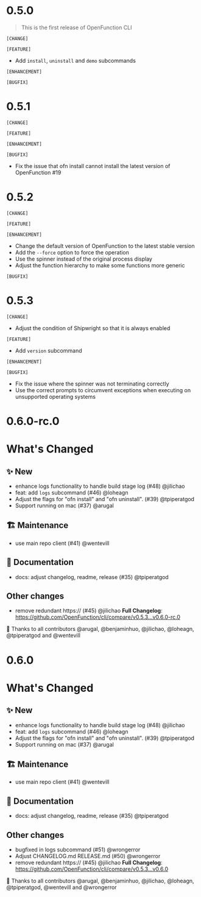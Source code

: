 # 0.5.0

> This is the first release of OpenFunction CLI

`[CHANGE]`

`[FEATURE]`

- Add `install`, `uninstall` and `demo` subcommands

`[ENHANCEMENT]`

`[BUGFIX]`

# 0.5.1

`[CHANGE]`

`[FEATURE]`

`[ENHANCEMENT]`

`[BUGFIX]`
- Fix the issue that ofn install cannot install the latest version of OpenFunction #19

# 0.5.2

`[CHANGE]`

`[FEATURE]`

`[ENHANCEMENT]`
- Change the default version of OpenFunction to the latest stable version
- Add the `--force` option to force the operation
- Use the spinner instead of the original process display
- Adjust the function hierarchy to make some functions more generic

`[BUGFIX]`

# 0.5.3

`[CHANGE]`
- Adjust the condition of Shipwright so that it is always enabled

`[FEATURE]`
- Add `version` subcommand

`[ENHANCEMENT]`

`[BUGFIX]`
- Fix the issue where the spinner was not terminating correctly
- Use the correct prompts to circumvent exceptions when executing on unsupported operating systems

# 0.6.0-rc.0

# What's Changed
## ✨ New

* enhance logs functionality to handle build stage log (#48) @jilichao
* feat: add `logs` subcommand (#46) @loheagn
* Adjust the flags for "ofn install" and "ofn uninstall". (#39) @tpiperatgod
* Support running on mac (#37) @arugal

## 🏗️ Maintenance

* use main repo client (#41) @wentevill

## 📝 Documentation

* docs: adjust changelog, readme, release (#35) @tpiperatgod

## Other changes

* remove redundant https:// (#45) @jilichao
  **Full Changelog**: https://github.com/OpenFunction/cli/compare/v0.5.3...v0.6.0-rc.0

🎉 Thanks to all contributors @arugal, @benjaminhuo, @jilichao, @loheagn, @tpiperatgod and @wentevill

# 0.6.0

# What's Changed
## ✨ New

* enhance logs functionality to handle build stage log (#48) @jilichao
* feat: add `logs` subcommand (#46) @loheagn
* Adjust the flags for "ofn install" and "ofn uninstall". (#39) @tpiperatgod
* Support running on mac (#37) @arugal

## 🏗️ Maintenance

* use main repo client (#41) @wentevill

## 📝 Documentation

* docs: adjust changelog, readme, release (#35) @tpiperatgod

## Other changes

* bugfixed in logs subcommand (#51) @wrongerror
* Adjust CHANGELOG.md RELEASE.md (#50) @wrongerror
* remove redundant https:// (#45) @jilichao
  **Full Changelog**: https://github.com/OpenFunction/cli/compare/v0.5.3...v0.6.0

🎉 Thanks to all contributors @arugal, @benjaminhuo, @jilichao, @loheagn, @tpiperatgod, @wentevill and @wrongerror